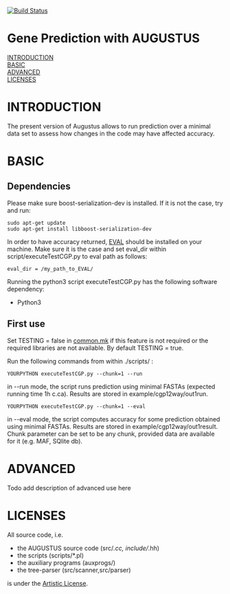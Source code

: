 [![Build Status](https://travis-ci.org/Gaius-Augustus/Augustus.svg?branch=master)](https://travis-ci.org/Gaius-Augustus/Augustus)

# Gene Prediction with AUGUSTUS

[INTRODUCTION](#introduction)  
[BASIC](#basicuse)  
[ADVANCED](#advanceduse)  
[LICENSES](#licenses)  

# INTRODUCTION

The present version of Augustus allows to run prediction over a minimal data set to assess how changes in the code may have affected accuracy.

# BASIC

## Dependencies
Please make sure boost-serialization-dev is installed. If it is not the case, try and run:

```
sudo apt-get update
sudo apt-get install libboost-serialization-dev
```
In order to have accuracy returned, [EVAL](https://mblab.wustl.edu/software/download/eval-2.2.8.tar.gz) should be installed on your machine. Make sure it is the case and set eval_dir within script/executeTestCGP.py to eval path as follows:

```
eval_dir = /my_path_to_EVAL/
```

Running the python3 script executeTestCGP.py has the following software dependency:
  - Python3

## First use
Set TESTING = false in [common.mk](common.mk) if this feature is not required or the required libraries are not available. By default TESTING = true.

Run the following commands from within ./scripts/ :
```
YOURPYTHON executeTestCGP.py --chunk=1 --run
```
in --run mode, the script runs prediction using minimal FASTAs (expected running time 1h c.ca). Results are stored in example/cgp12way/out1run.
```
YOURPYTHON executeTestCGP.py --chunk=1 --eval 
```
in --eval mode, the script computes accuracy for some prediction obtained using minimal FASTAs. Results are stored in example/cgp12way/out1result. Chunk parameter can be set to be any chunk, provided data are available for it (e.g. MAF, SQlite db).

# ADVANCED
Todo add description of advanced use here

# LICENSES

All source code, i.e.
  - the AUGUSTUS source code (src/*.cc, include/*.hh)
  - the scripts (scripts/*.pl)
  - the auxiliary programs (auxprogs/)
  - the tree-parser (src/scanner,src/parser)
  
is under the [Artistic License](src/LICENSE.TXT).
